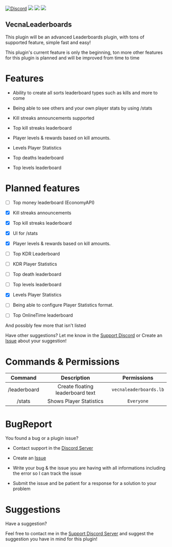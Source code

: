 [![Discord](https://img.shields.io/discord/837701868649709568.svg?label=&logo=discord&logoColor=ffffff&color=7389D8&labelColor=6A7EC2)](https://discord.gg/jWFB56RqUN) 
[![](https://poggit.pmmp.io/shield.state/VecnaLeaderboards)](https://poggit.pmmp.io/p/VecnaLeaderboards) [![](https://poggit.pmmp.io/shield.dl/VecnaLeaderboards)](https://poggit.pmmp.io/p/VecnaLeaderboards) [![](https://poggit.pmmp.io/shield.dl.total/VecnaLeaderboards)](https://poggit.pmmp.io/p/VecnaLeaderboards)

## VecnaLeaderboards
This plugin will be an advanced Leaderboards plugin, with tons of supported feature, simple fast and easy!

This plugin's current feature is only the beginning, ton more other features for this plugin is planned and will be improved from time to time


# Features 


- Ability to create all sorts leaderboard types such as kills and more to come

- Being able to see others and your own player stats by using /stats

- Kill streaks announcements supported

- Top kill streaks leaderboard 

- Player levels & rewards based on kill amounts.

- Levels Player Statistics

- Top deaths leaderboard

- Top levels leaderboard


# Planned features

- [ ] Top money leaderboard (EconomyAPI)

- [X] Kill streaks announcements

- [X] Top kill streaks leaderboard 

- [X] UI for /stats

- [X] Player levels & rewards based on kill amounts.

- [ ] Top KDR Leaderboard 

- [ ] KDR Player Statistics

- [ ] Top death leaderboard 

- [ ] Top levels leaderboard

- [X] Levels Player Statistics

- [ ] Being able to configure Player Statistics format.

- [ ] Top OnlineTime leaderboard 

And possibly few more that isn't listed

Have other suggestions? Let me know in the [Support Discord](https://discord.gg/jWFB56RqUN) or Create an [Issue](https://github.com/Vecnavium/VecnaLeaderboards/issues/new) about your suggestion!

# Commands & Permissions 

|Command|Description|Permissions|
|:--:|:--:|:--:|
|/leaderboard|Create floating leaderboard text|`vecnaleaderboards.lb`
|/stats|Shows Player Statistics|`Everyone`|

# BugReport

You found a bug or a plugin issue?

- Contact support in the [Discord Server](https://discord.gg/jWFB56RqUN)

- Create an [Issue](https://github.com/Vecnavium/VecnaLeaderboards/issues/new)

- Write your bug & the issue you are having with all informations including the error so I can track the issue

- Submit the issue and be patient for a response for a solution to your problem

# Suggestions

Have a suggestion?

Feel free to contact me in the [Support Discord Server](https://discord.gg/jWFB56RqUN) and suggest the suggestion you have in mind for this plugin!

